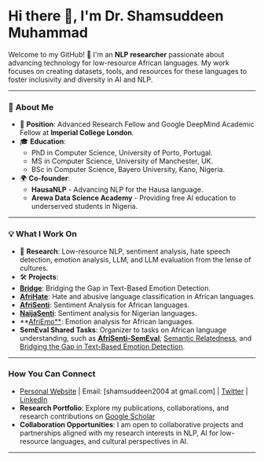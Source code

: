 # Hi there 👋, I'm Dr. Shamsuddeen Muhammad

Welcome to my GitHub! 🎉 I'm an **NLP researcher** passionate about advancing technology for low-resource African languages. My work focuses on creating datasets, tools, and resources for these languages to foster inclusivity and diversity in AI and NLP.

---

### 🌟 **About Me**
- 🏫 **Position**: Advanced Research Fellow and Google DeepMind Academic Fellow at **Imperial College London**.  
- 🎓 **Education**:  
  - PhD in Computer Science, University of Porto, Portugal.  
  - MS in Computer Science, University of Manchester, UK.  
  - BSc in Computer Science, Bayero University, Kano, Nigeria.  
- 🌍 **Co-founder**:  
  - **HausaNLP** - Advancing NLP for the Hausa language.  
  - **Arewa Data Science Academy** - Providing free AI education to underserved students in Nigeria.  

---

### 💡 **What I Work On**
- 📝 **Research**: Low-resource NLP, sentiment analysis, hate speech detection, emotion analysis, LLM, and LLM evaluation from the lense of cultures.  
- 🛠️ **Projects**:  
- **[Bridge](https://github.com/emotion-analysis-project/SemEval2025-Task11)**: Bridging the Gap in Text-Based Emotion Detection.   
- **[AfriHate](https://github.com/AfriHate/AfriHate)**: Hate and abusive language classification in African languages. 
- **[AfriSenti](https://github.com/afrisenti-semeval/afrisent-semeval-2023)**: Sentiment Analysis for African languages.  
- **[NaijaSenti](https://github.com/hausanlp/NaijaSenti)**: Sentiment analysis for Nigerian languages. 
- **[AfriEmo**](https://github.com/AfriEmotion/AfriEmotion): Emotion analysis for African languages. 
- **SemEval Shared Tasks**: Organizer to tasks on African language understanding, such as **[AfriSenti-SemEval](https://afrisenti-semeval.github.io)**, [Semantic Relatedness](https://github.com/semantic-textual-relatedness/Semantic_Relatedness_SemEval2024), and [Bridging the Gap in Text-Based Emotion Detection](https://github.com/emotion-analysis-project/SemEval2025-Task11).  
   
---

###  **How You Can Connect**
- [Personal Website](https://shmuhammadd.github.io) \| Email: [shamsuddeen2004 at gmail.com]   \|  [Twitter](https://twitter.com/shmuhammadd)   \| [LinkedIn](https://www.linkedin.com/in/shmuhammad/)
-  **Research Portfolio**: Explore my publications, collaborations, and research contributions on [Google Scholar](https://scholar.google.com/citations?user=Ne1nt4gAAAAJ&hl=en)
- **Collaboration Opportunities**: I am open to collaborative projects and partnerships aligned with my research interests in NLP, AI for low-resource languages, and cultural perspectives in AI.

---
